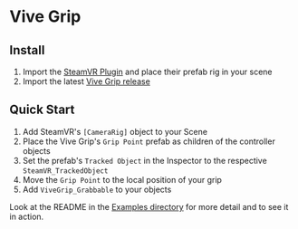 # Vive Grip

## Install

1. Import the [SteamVR Plugin](https://www.assetstore.unity3d.com/en/#!/content/32647) and place their prefab rig in your scene
2. Import the latest [Vive Grip release](https://github.com/JScott/ViveGrip/releases/latest)

## Quick Start

1. Add SteamVR's `[CameraRig]` object to your Scene
2. Place the Vive Grip's `Grip Point` prefab as children of the controller objects
3. Set the prefab's `Tracked Object` in the Inspector to the respective `SteamVR_TrackedObject`
4. Move the `Grip Point` to the local position of your grip
5. Add `ViveGrip_Grabbable` to your objects

Look at the README in the [Examples directory](Examples) for more detail and to see it in action.

